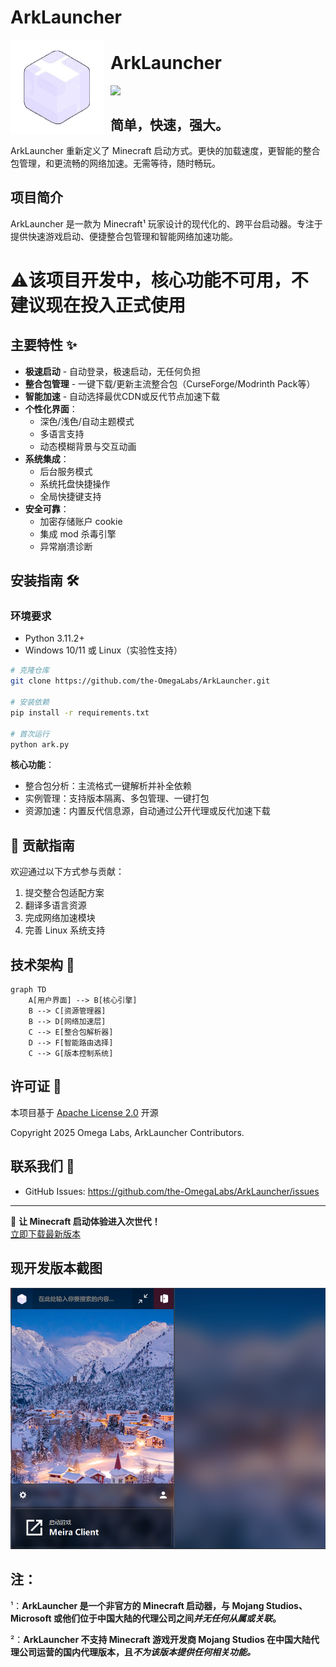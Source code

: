 # ArkLauncher 

<img align="left" width="150" height="150" align="left" style="float: left; margin: 0 10px 0 0;" src="src/icon/main.png"> <h1><b>ArkLauncher</b></h1>
<img align="left" src="https://img.shields.io/badge/Made%20with-Python-white?style=for-the-badge&logo=python&logoColor=white"> 
<br>
<h2>简单，快速，强大。</h2>

ArkLauncher 重新定义了 Minecraft 启动方式。更快的加载速度，更智能的整合包管理，和更流畅的网络加速。无需等待，随时畅玩。

## 项目简介
ArkLauncher 是一款为 Minecraft¹ 玩家设计的现代化的、跨平台启动器。专注于提供快速游戏启动、便捷整合包管理和智能网络加速功能。

# ⚠️该项目开发中，核心功能不可用，不建议现在投入正式使用

## 主要特性 ✨
- **极速启动** - 自动登录，极速启动，无任何负担
- **整合包管理** - 一键下载/更新主流整合包（CurseForge/Modrinth Pack等）
- **智能加速** - 自动选择最优CDN或反代节点加速下载
- **个性化界面**：
  - 深色/浅色/自动主题模式
  - 多语言支持
  - 动态模糊背景与交互动画
- **系统集成**：
  - 后台服务模式
  - 系统托盘快捷操作
  - 全局快捷键支持
- **安全可靠**：
  - 加密存储账户 cookie
  - 集成 mod 杀毒引擎
  - 异常崩溃诊断

## 安装指南 🛠️
### 环境要求
- Python 3.11.2+
- Windows 10/11 或 Linux（实验性支持）

```bash
# 克隆仓库
git clone https://github.com/the-OmegaLabs/ArkLauncher.git

# 安装依赖
pip install -r requirements.txt

# 首次运行
python ark.py
```

**核心功能**：
   - 整合包分析：主流格式一键解析并补全依赖
   - 实例管理：支持版本隔离、多包管理、一键打包
   - 资源加速：内置反代信息源，自动通过公开代理或反代加速下载


## 🤝 贡献指南 
欢迎通过以下方式参与贡献：
1. 提交整合包适配方案
2. 翻译多语言资源
3. 完成网络加速模块
4. 完善 Linux 系统支持


## 技术架构 🧠
```mermaid
graph TD
    A[用户界面] --> B[核心引擎]
    B --> C[资源管理器]
    B --> D[网络加速层]
    C --> E[整合包解析器]
    D --> F[智能路由选择]
    C --> G[版本控制系统]
```

## 许可证 📜
本项目基于 [Apache License 2.0](https://www.apache.org/licenses/LICENSE-2.0.html) 开源

Copyright 2025 Omega Labs, ArkLauncher Contributors.

## 联系我们 📮
- GitHub Issues: https://github.com/the-OmegaLabs/ArkLauncher/issues
---

🚀 **让 Minecraft 启动体验进入次世代！**  
[立即下载最新版本](https://github.com/the-OmegaLabs/ArkLauncher/releases)  

## 现开发版本截图
![演示截图](preview/preview-cn-dark.png)

## 注：
¹：**ArkLauncher 是一个非官方的 Minecraft 启动器，与 Mojang Studios、Microsoft 或他们位于中国大陆的代理公司之间*并无任何从属或关联*。**

²：**ArkLauncher 不支持 Minecraft 游戏开发商 Mojang Studios 在中国大陆代理公司运营的国内代理版本，且*不为该版本提供任何相关功能。***